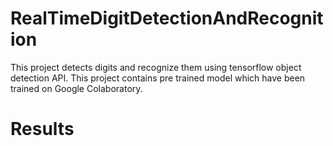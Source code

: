# RealTimeDigitDetectionAndRecognition

This project detects digits and recognize them using tensorflow object detection API. This project contains pre trained model
which have been trained on Google Colaboratory.

# Results

